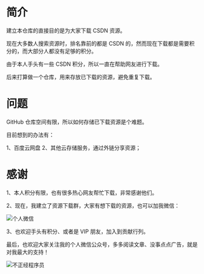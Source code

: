 # 简介

建立本仓库的直接目的是为大家下载 CSDN 资源。

现在大多数人搜索资源时，排名靠前的都是 CSDN 的，然而现在下载都是需要积分的，而大部分人都没有足够的积分。

由于本人手头有一些 CSDN 积分，所以一直在帮助网友进行下载。

后来打算做一个仓库，用来存放已下载的资源，避免重复下载。

# 问题

GitHub 仓库空间有限，所以如何存储已下载资源是个难题。

目前想到的办法有：

1、百度云网盘
2、其他云存储服务，通过外链分享资源；

# 感谢

1、本人积分有限，也有很多热心网友帮忙下载，非常感谢他们。

2、现在，我建立了资源下载群，大家有想下载的资源，也可以加我微信：

![个人微信](https://hoxis-image.oss-cn-hangzhou.aliyuncs.com/picgo20180815160553.png)

3、也欢迎手头有积分、或者是 VIP 朋友，加入到贡献行列。

最后，也欢迎大家关注我的个人微信公众号，多多阅读文章、没事点点广告，就是对我最大的支持！

![不正经程序员](https://blog-1254259578.cos.ap-shanghai.myqcloud.com/picgo/wechat-qcode可用.jpg)
